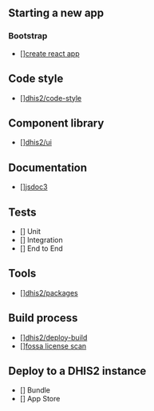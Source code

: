 ## Starting a new app

### Bootstrap

-   [][create react app](https://github.com/facebook/create-react-app)

## Code style

-   [][dhis2/code-style](https://github.com/dhis2/code-style)

## Component library

-   [][dhis2/ui](https://github.com/dhis2/ui)

## Documentation

-   [][jsdoc3](https://github.com/jsdoc3/jsdoc)

## Tests

-   [] Unit
-   [] Integration
-   [] End to End

## Tools

-   [][dhis2/packages](https://github.com/dhis2/packages)

## Build process

-   [][dhis2/deploy-build](https://github.com/dhis2/deploy-build)
-   [][fossa license scan](https://app.fossa.io/projects)

## Deploy to a DHIS2 instance

-   [] Bundle
-   [] App Store
